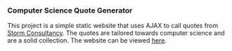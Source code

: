 ### Computer Science Quote Generator

This project is a simple static website that uses AJAX to call quotes from [Storm Consultancy](http://quotes.stormconsultancy.co.uk/).
The quotes are tailored towards computer science and are a solid collection. The website can be viewed [here](https://grimlek.github.io/Static-Websites/Random-Quote-Generator/).


